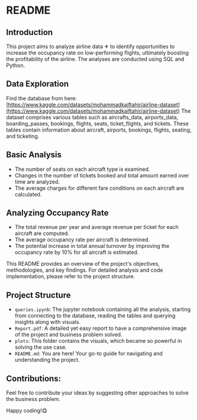 # README

## Introduction
This project aims to analyze airline data ✈ to identify opportunities to increase the occupancy rate on low-performing flights, ultimately boosting the profitability of the airline. The analyses are conducted using SQL and Python.

## Data Exploration
Find the database from here: [https://www.kaggle.com/datasets/mohammadkaiftahir/airline-dataset](https://www.kaggle.com/datasets/mohammadkaiftahir/airline-dataset)
The dataset comprises various tables such as aircrafts_data, airports_data, boarding_passes, bookings, flights, seats, ticket_flights, and tickets. These tables contain information about aircraft, airports, bookings, flights, seating, and ticketing.

## Basic Analysis
- The number of seats on each aircraft type is examined.
- Changes in the number of tickets booked and total amount earned over time are analyzed.
- The average charges for different fare conditions on each aircraft are calculated.

## Analyzing Occupancy Rate
- The total revenue per year and average revenue per ticket for each aircraft are computed.
- The average occupancy rate per aircraft is determined.
- The potential increase in total annual turnover by improving the occupancy rate by 10% for all aircraft is estimated.

This README provides an overview of the project's objectives, methodologies, and key findings. For detailed analysis and code implementation, please refer to the project structure.

## Project Structure
- `queries.ipynb`: The jupyter notebook containing all the analysis, starting from connecting to the database, reading the tables and querying insights along with visuals.
- `Report.pdf`: A detailed yet easy report to have a comprehensive image of the project and business problem solved.
- `plots`: This folder contains the visuals, which became so powerful in solving the use case.
- `README.md`: You are here! Your go-to guide for navigating and understanding the project.

## Contributions:
Feel free to contribute your ideas by suggesting other approaches to solve the business problem.

Happy coding!😋
